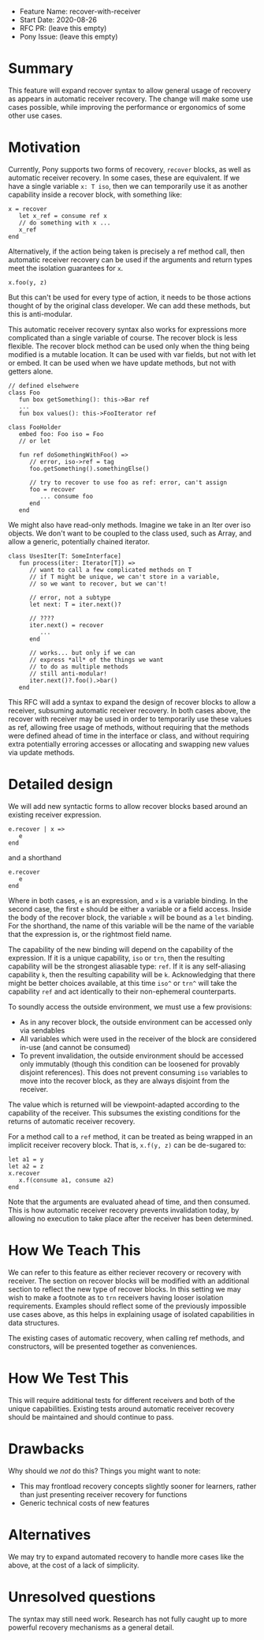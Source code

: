 - Feature Name: recover-with-receiver
- Start Date: 2020-08-26
- RFC PR: (leave this empty)
- Pony Issue: (leave this empty)

# Summary

This feature will expand recover syntax to allow general usage of
recovery as appears in automatic receiver recovery. The change
will make some use cases possible, while improving the performance
or ergonomics of some other use cases.

# Motivation

Currently, Pony supports two forms of recovery, `recover` blocks,
as well as automatic receiver recovery. In some cases, these are
equivalent. If we have a single variable `x: T iso`, then we can
temporarily use it as another capability inside a recover block,
with something like:
```
x = recover
   let x_ref = consume ref x
   // do something with x ...
   x_ref
end
```
Alternatively, if the action being taken is precisely a ref method call,
then automatic receiver recovery can be used if the
arguments and return types meet the isolation guarantees for `x`.
```
x.foo(y, z)
```
But this can't be used for every type of action, it needs to be those
actions thought of by the original class developer. We can add these methods,
but this is anti-modular.

This automatic receiver recovery syntax also works for expressions more complicated than a single variable of course.
The recover block is less flexible. The recover block method can be used only when the thing being modified is a mutable location.
It can be used with var fields, but not with let or embed. It can be used when we have update methods, but not with getters alone.
```
// defined elsehwere
class Foo
   fun box getSomething(): this->Bar ref
   ...
   fun box values(): this->FooIterator ref

class FooHolder
   embed foo: Foo iso = Foo
   // or let

   fun ref doSomethingWithFoo() =>
      // error, iso->ref = tag
      foo.getSomething().somethingElse()

      // try to recover to use foo as ref: error, can't assign
      foo = recover
         ... consume foo
      end
   end
```
We might also have read-only methods. Imagine we take in an Iter over iso objects. We don't want to be coupled to
the class used, such as Array, and allow a generic, potentially chained iterator.
```
class UsesIter[T: SomeInterface]
   fun process(iter: Iterator[T]) =>
      // want to call a few complicated methods on T
      // if T might be unique, we can't store in a variable,
      // so we want to recover, but we can't!

      // error, not a subtype
      let next: T = iter.next()?

      // ????
      iter.next() = recover
         ...
      end

      // works... but only if we can
      // express *all* of the things we want
      // to do as multiple methods
      // still anti-modular!
      iter.next()?.foo().>bar()
   end
```

This RFC will add a syntax to expand the design of recover blocks to allow a receiver, subsuming automatic receiver recovery.
In both cases above, the recover with receiver may be used in order to temporarily use these values as ref, allowing free
usage of methods, without requiring that the methods were defined ahead of time in the interface or class, and without
requiring extra potentially erroring accesses or allocating and swapping new values via update methods.

# Detailed design

We will add new syntactic forms to allow recover blocks based around an existing receiver expression.

```
e.recover | x =>
   e
end
```
and a shorthand
```
e.recover
   e
end
```
Where in both cases, `e` is an expression, and `x` is a variable binding. In the second case, the first `e` should be either a variable or a field access.
Inside the body of the recover block, the variable `x` will be bound as a `let` binding. For the shorthand, the name of this variable will be the name
of the variable that the expression is, or the rightmost field name.

The capability of the new binding will depend on the capability of the expression. If it is a unique capability, `iso` or `trn`, then the resulting capability
will be the strongest aliasable type: `ref`. If it is any self-aliasing capability `k`, then the resulting capability will be `k`.
Acknowledging that there might be better choices available, at this time `iso^` or `trn^` will take the capability `ref` and act identically to their
non-ephemeral counterparts.

To soundly access the outside environment, we must use a few provisions:
* As in any recover block, the outside environment can be accessed only via sendables
* All variables which were used in the receiver of the block are considered in-use (and cannot be consumed)
* To prevent invalidation, the outside environment should be accessed only immutably (though this condition can be loosened for provably disjoint references).
  This does not prevent consuming `iso` variables to move into the recover block, as they are always disjoint from the receiver.

The value which is returned will be viewpoint-adapted according to the capability of the receiver. This subsumes the existing conditions for the returns of automatic receiver recovery.

For a method call to a `ref` method, it can be treated as being wrapped in an implicit receiver recovery block. That is,
`x.f(y, z)` can be de-sugared to:
```
let a1 = y
let a2 = z
x.recover
   x.f(consume a1, consume a2)
end
```
Note that the arguments are evaluated ahead of time, and then consumed. This is how automatic receiver recovery prevents invalidation today, by allowing
no execution to take place after the receiver has been determined.


# How We Teach This

We can refer to this feature as either reciever recovery or recovery with receiver. The section on recover blocks will be modified with an additional section to
reflect the new type of recover blocks. In this setting we may wish to make a footnote as to `trn` receivers having looser isolation requirements.
Examples should reflect some of the previously impossible use cases above, as this helps in explaining usage of isolated capabilities in data structures.

The existing cases of automatic recovery, when calling ref methods, and constructors, will be presented together as conveniences.

# How We Test This

This will require additional tests for different receivers and both of the unique capabilities. Existing tests around automatic receiver recovery should be maintained and should continue to pass.

# Drawbacks

Why should we *not* do this? Things you might want to note:

* This may frontload recovery concepts slightly sooner for learners, rather than just presenting receiver recovery for functions
* Generic technical costs of new features

# Alternatives

We may try to expand automated recovery to handle more cases like the above, at the cost of a lack of simplicity.

# Unresolved questions

The syntax may still need work.
Research has not fully caught up to more powerful recovery mechanisms as a general detail.
